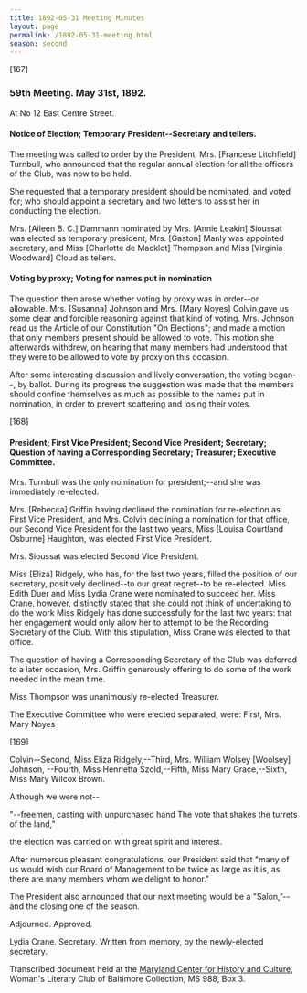 ```yaml
---
title: 1892-05-31 Meeting Minutes
layout: page
permalink: /1892-05-31-meeting.html
season: second
---
```


<style>
    .container{
        font-size:1.4em;
    }
</style>
[167]

### 59th Meeting. May 31st, 1892.

At No 12 East Centre Street.

#### Notice of Election; Temporary President--Secretary and tellers.

The meeting was called to order by the President, Mrs. [Francese Litchfield] Turnbull, who announced that the regular annual election for all the officers of the Club, was now to be held.

She requested that a temporary president should be nominated, and voted for; who should appoint a secretary and two letters to assist her in conducting the election.

Mrs. [Aileen B. C.] Dammann nominated by Mrs. [Annie Leakin] Sioussat was elected as temporary president, Mrs. [Gaston] Manly was appointed secretary, and Miss [Charlotte de Macklot] Thompson and Miss [Virginia Woodward] Cloud as tellers.

#### Voting by proxy; Voting for names put in nomination

The question then arose whether voting by proxy was in order--or allowable. Mrs. [Susanna] Johnson and Mrs. [Mary Noyes] Colvin gave us some clear and forcible reasoning against that kind of voting. Mrs. Johnson read us the Article of our Constitution "On Elections"; and made a motion that only members present should be allowed to vote. This motion she afterwards withdrew, on hearing that many members had understood that they were to be allowed to vote by proxy on this occasion.

After some interesting discussion and lively conversation, the voting began--, by ballot. During its progress the suggestion was made that the members should confine themselves as much as possible to the names put in nomination, in order to prevent scattering and losing their votes.

[168]

#### President; First Vice President; Second Vice President; Secretary; Question of having a Corresponding Secretary; Treasurer; Executive Committee.

Mrs. Turnbull was the only nomination for president;--and she was immediately re-elected.

Mrs. [Rebecca] Griffin having declined the nomination for re-election as First Vice President, and Mrs. Colvin declining a nomination for that office, our Second Vice President for the last two years, Miss [Louisa Courtland Osburne] Haughton, was elected First Vice President.

Mrs. Sioussat was elected Second Vice President.

Miss [Eliza] Ridgely, who has, for the last two years, filled the position of our secretary, positively declined--to our great regret--to be re-elected. Miss Edith Duer and Miss Lydia Crane were nominated to succeed her. Miss Crane, however, distinctly stated that she could not think of undertaking to do the work Miss Ridgely has done successfully for the last two years: that her engagement would only allow her to attempt to be the Recording Secretary of the Club. With this stipulation, Miss Crane was elected to that office.

The question of having a Corresponding Secretary of the Club was deferred to a later occasion, Mrs. Griffin generously offering to do some of the work needed in the mean time.

Miss Thompson was unanimously re-elected Treasurer.

The Executive Committee who were elected separated, were: First, Mrs. Mary Noyes

[169]

Colvin--Second, Miss Eliza Ridgely,--Third, Mrs. William Wolsey [Woolsey] Johnson, --Fourth, Miss Henrietta Szold,--Fifth, Miss Mary Grace,--Sixth, Miss Mary Wilcox Brown.

Although we were not--

<poetry>
"--freemen, casting with unpurchased hand
The vote that shakes the turrets of the land,”</poetry>

the election was carried on with great spirit and interest.

After numerous pleasant congratulations, our President said that "many of us would wish our Board of Management to be twice as large as it is, as there are many members whom we delight to honor."

The President also announced that our next meeting would be a "Salon,”--and the closing one of the season.

Adjourned.
Approved.

Lydia Crane.
Secretary.
Written from memory,
by the newly-elected secretary.

Transcribed document held at the [Maryland Center for History and Culture](http://mdhs.org/), Woman's Literary Club of Baltimore Collection, MS 988, Box 3. 